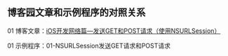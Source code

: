 ## 博客园文章和示例程序的对照关系


01 博客文章：[iOS开发网络篇—发送GET和POST请求（使用NSURLSession）](https://github.com/HanGangAndHanMeimei/Code)

01 示例程序：01-NSURLSession发送GET请求和POST请求